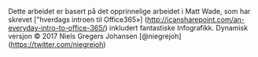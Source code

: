 

Dette arbeidet er basert på det opprinnelige arbeidet i Matt Wade, som har skrevet ["hverdags introen til Office365»] (http://icansharepoint.com/an-everyday-intro-to-office-365/) inkludert fantastiske Infografikk. Dynamisk versjon © 2017 Niels Gregers Johansen [@niegrejoh] (https://twitter.com/niegrejoh)
